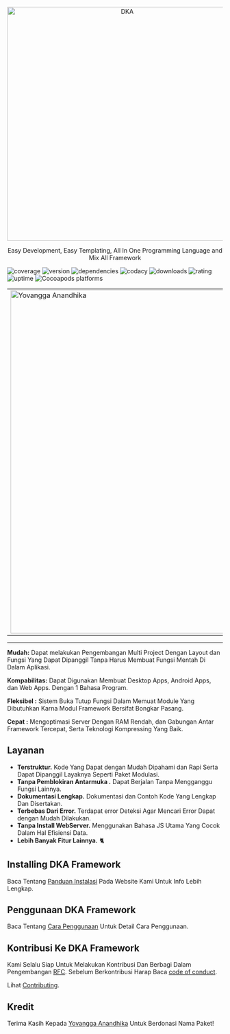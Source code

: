 
<p align="center">
  <a href="#">
    <img alt="DKA" src="https://dkaresearchcenter.com/wp-content/uploads/2020/06/DKAsaa.png?raw=true" width="545" />
  </a>
</p>

<p align="center">
  Easy Development, Easy Templating, All In One Programming Language and Mix All Framework
</p>

![coverage](https://img.shields.io/badge/coverage-90%25-green)
![version](https://img.shields.io/badge/version-1.0.2-blue)
![dependencies](https://img.shields.io/badge/dependencies-pass-green)
![codacy](https://img.shields.io/badge/level-B-green)
![downloads](https://img.shields.io/badge/downloads-2k%2Fmonth-brightgreen)
![rating](https://img.shields.io/badge/rating-★★★☆☆-brightgreen)
![uptime](https://img.shields.io/badge/uptime-100%25-brightgreen)
![Cocoapods platforms](https://img.shields.io/cocoapods/p/AFNetworking)


<table border="0">
 <tr>
    <td><img width="800" src="https://dkaresearchcenter.com/wp-content/uploads/2020/06/FB_IMG_1583407496659.jpg" alt="Yovangga Anandhika"> </td>
    <td>
        <h3>Yovangga Anandhika</h3>
        <b>A Full Stack Developer Software Engginering</b> From Indonesia.
        Mendalami Bidang Pemegraman Komputer, Seorang Pendiri Komunitas Startup <b>DKA Research Center</b>
        dan Aktif Mengerjakan Penelitian dan Pekerjaan Berbasis Inovasi Digital. Menguasai Lebih Dari 18 Bahasa Program Komputer.
        <br/><br/>
    </td>
 </tr>
</table>

---


**Mudah:** Dapat melakukan Pengembangan Multi Project Dengan Layout dan Fungsi Yang Dapat Dipanggil Tanpa Harus Membuat Fungsi Mentah Di Dalam Aplikasi.

**Kompabilitas:** Dapat Digunakan Membuat Desktop Apps, Android Apps, dan Web Apps. Dengan 1 Bahasa Program.

**Fleksibel :** Sistem Buka Tutup Fungsi Dalam Memuat Module Yang Dibutuhkan Karna Modul Framework Bersifat Bongkar Pasang.

**Cepat :** Mengoptimasi Server Dengan RAM Rendah, dan Gabungan Antar Framework Tercepat, Serta Teknologi Kompressing Yang Baik.

## Layanan

* **Terstruktur.** Kode Yang Dapat dengan Mudah Dipahami dan Rapi Serta Dapat Dipanggil Layaknya Seperti Paket Modulasi.
* **Tanpa Pemblokiran Antarmuka .** Dapat Berjalan Tanpa Mengganggu Fungsi Lainnya.
* **Dokumentasi Lengkap.** Dokumentasi dan Contoh Kode Yang Lengkap Dan Disertakan.
* **Terbebas Dari Error.** Terdapat error Deteksi Agar Mencari Error Dapat dengan Mudah Dilakukan.
* **Tanpa Install WebServer.** Menggunakan Bahasa JS Utama Yang Cocok Dalam Hal Efisiensi Data.
* **Lebih Banyak Fitur Lainnya.** 🐈

## Installing DKA Framework

Baca Tentang [Panduan Instalasi](https://yarnpkg.com/en/docs/install) Pada Website Kami Untuk Info Lebih Lengkap.

## Penggunaan DKA Framework

Baca Tentang [Cara Penggunaan](https://yarnpkg.com/en/docs/usage) Untuk Detail Cara Penggunaan.

## Kontribusi Ke DKA Framework

Kami Selalu Siap Untuk Melakukan Kontribusi Dan Berbagi Dalam Pengembangan [RFC](https://github.com/yarnpkg/rfcs). Sebelum Berkontribusi Harap Baca [code of conduct](CODE_OF_CONDUCT.md).

Lihat [Contributing](https://yarnpkg.com/org/contributing/).

## Kredit

Terima Kasih Kepada [Yovangga Anandhika](https://github.com/samholmes) Untuk Berdonasi Nama Paket!